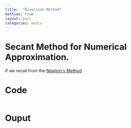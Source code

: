 ```yaml
---
title:  "Bisection Method"
mathjax: true
layout: post
categories: media
---
```


# Secant Method for Numerical Approximation.
If we recall from the [Newton's Method](https://surajpowar.github.io/Newton's-method)

# Code
```python3
```

# Ouput

